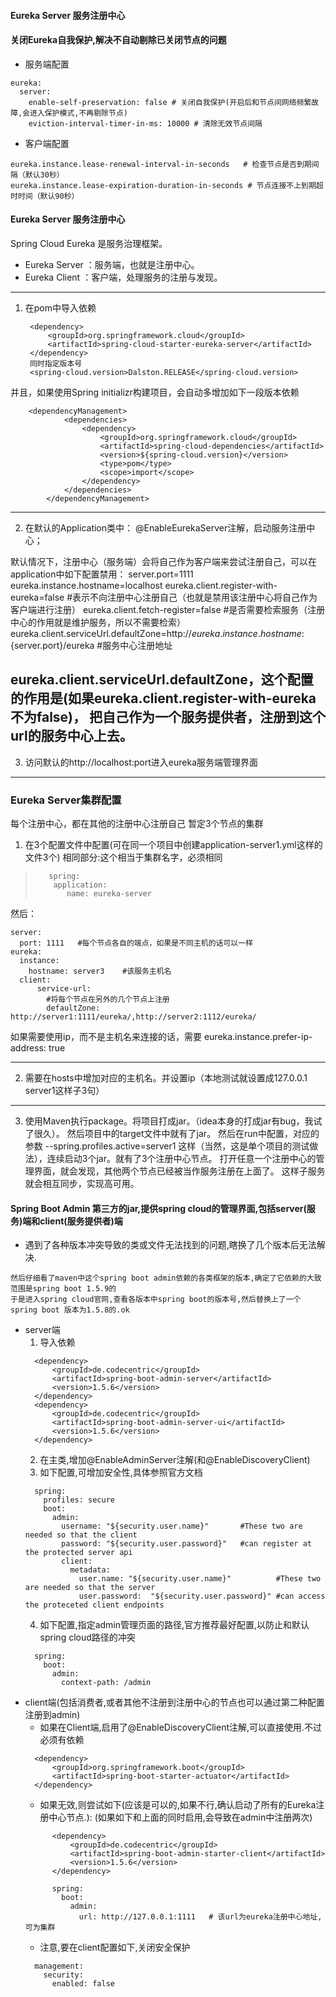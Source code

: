 #### Eureka Server 服务注册中心


#### 关闭Eureka自我保护,解决不自动剔除已关闭节点的问题
* 服务端配置
>
    eureka:
      server:
        enable-self-preservation: false # 关闭自我保护(开启后和节点间网络频繁故障,会进入保护模式,不再剔除节点)
        eviction-interval-timer-in-ms: 10000 # 清除无效节点间隔
>
* 客户端配置
>
    eureka.instance.lease-renewal-interval-in-seconds	# 检查节点是否到期间隔（默认30秒）
    eureka.instance.lease-expiration-duration-in-seconds # 节点连接不上到期超时时间（默认90秒）
>

#### Eureka Server 服务注册中心
Spring Cloud Eureka 是服务治理框架。
* Eureka Server ：服务端，也就是注册中心。
* Eureka Client ：客户端，处理服务的注册与发现。
---
1. 在pom中导入依赖

        <dependency>
			<groupId>org.springframework.cloud</groupId>
			<artifactId>spring-cloud-starter-eureka-server</artifactId>
		</dependency>
		同时指定版本号
		<spring-cloud.version>Dalston.RELEASE</spring-cloud.version>
并且，如果使用Spring initializr构建项目，会自动多增加如下一段版本依赖
        
        <dependencyManagement>
        		<dependencies>
        			<dependency>
        				<groupId>org.springframework.cloud</groupId>
        				<artifactId>spring-cloud-dependencies</artifactId>
        				<version>${spring-cloud.version}</version>
        				<type>pom</type>
        				<scope>import</scope>
        			</dependency>
        		</dependencies>
        	</dependencyManagement>
---
2. 在默认的Application类中：
@EnableEurekaServer注解，启动服务注册中心；

默认情况下，注册中心（服务端）会将自己作为客户端来尝试注册自己，可以在application中如下配置禁用：
server.port=1111 
eureka.instance.hostname=localhost 
eureka.client.register-with-eureka=false #表示不向注册中心注册自己（也就是禁用该注册中心将自己作为客户端进行注册）
eureka.client.fetch-register=false #是否需要检索服务（注册中心的作用就是维护服务，所以不需要检索）
eureka.client.serviceUrl.defaultZone=http://${eureka.instance.hostname}:${server.port}/eureka #服务中心注册地址

eureka.client.serviceUrl.defaultZone，这个配置的作用是(如果eureka.client.register-with-eureka不为false)，
把自己作为一个服务提供者，注册到这个url的服务中心上去。
---
3. 访问默认的http://localhost:port进入eureka服务端管理界面
---
### Eureka Server集群配置
每个注册中心，都在其他的注册中心注册自己
暂定3个节点的集群
1. 在3个配置文件中配置(可在同一个项目中创建application-server1.yml这样的文件3个)
相同部分:这个相当于集群名字，必须相同
>        spring:
>         application:
>            name: eureka-server
然后：

    server:
      port: 1111   #每个节点各自的端点，如果是不同主机的话可以一样
    eureka:
      instance:
        hostname: server3    #该服务主机名
      client:
          service-url:
            #将每个节点在另外的几个节点上注册
            defaultZone: http://server1:1111/eureka/,http://server2:1112/eureka/  
     
如果需要使用ip，而不是主机名来连接的话，需要
eureka.instance.prefer-ip-address: true

---
2. 需要在hosts中增加对应的主机名。并设置ip（本地测试就设置成127.0.0.1 server1这样子3句）
---
3. 使用Maven执行package。将项目打成jar。（idea本身的打成jar有bug，我试了很久）。
然后项目中的target文件中就有了jar。
然后在run中配置，对应的参数 --spring.profiles.active=server1 这样（当然，这是单个项目的测试做法），连续启动3个jar。就有了3个注册中心节点。
打开任意一个注册中心的管理界面，就会发现，其他两个节点已经被当作服务注册在上面了。
这样子服务就会相互同步，实现高可用。



#### Spring Boot Admin  第三方的jar,提供spring cloud的管理界面,包括server(服务)端和client(服务提供者)端
* 遇到了各种版本冲突导致的类或文件无法找到的问题,瞎换了几个版本后无法解决.
>
    然后仔细看了maven中这个spring boot admin依赖的各类框架的版本,确定了它依赖的大致范围是spring boot 1.5.9的
    于是进入spring cloud官网,查看各版本中spring boot的版本号,然后替换上了一个spring boot 版本为1.5.8的.ok
>
* server端
    1. 导入依赖
    >
        <dependency>
            <groupId>de.codecentric</groupId>
            <artifactId>spring-boot-admin-server</artifactId>
            <version>1.5.6</version>
        </dependency>
        <dependency>
            <groupId>de.codecentric</groupId>
            <artifactId>spring-boot-admin-server-ui</artifactId>
            <version>1.5.6</version>
        </dependency>
    >
    2. 在主类,增加@EnableAdminServer注解(和@EnableDiscoveryClient)
    3. 如下配置,可增加安全性,具体参照官方文档
    >
        spring:
          profiles: secure
          boot:
            admin:
              username: "${security.user.name}"       #These two are needed so that the client
              password: "${security.user.password}"   #can register at the protected server api
              client:
                metadata:
                  user.name: "${security.user.name}"          #These two are needed so that the server
                  user.password:  "${security.user.password}" #can access the proteceted client endpoints
    >
    4. 如下配置,指定admin管理页面的路径,官方推荐最好配置,以防止和默认spring cloud路径的冲突
    >
        spring:
          boot:
            admin:
              context-path: /admin        
    >
* client端(包括消费者,或者其他不注册到注册中心的节点也可以通过第二种配置注册到admin)
    * 如果在Client端,启用了@EnableDiscoveryClient注解,可以直接使用.不过必须有依赖
    >
        <dependency>
            <groupId>org.springframework.boot</groupId>
            <artifactId>spring-boot-starter-actuator</artifactId>
        </dependency>
    >
    * 如果无效,则尝试如下(应该是可以的,如果不行,确认启动了所有的Eureka注册中心节点.):
    (如果如下和上面的同时启用,会导致在admin中注册两次)
    >
    		<dependency>
    			<groupId>de.codecentric</groupId>
    			<artifactId>spring-boot-admin-starter-client</artifactId>
    			<version>1.5.6</version>
    		</dependency>
    		
    		spring:
              boot:
                admin:
                  url: http://127.0.0.1:1111   # 该url为eureka注册中心地址,可为集群
    >
    * 注意,要在client配置如下,关闭安全保护
    >
        management:
          security:
            enabled: false
    >







